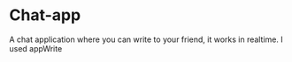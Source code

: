 # Chat-app
A chat application where you can write to your friend, it works in realtime. I used appWrite
